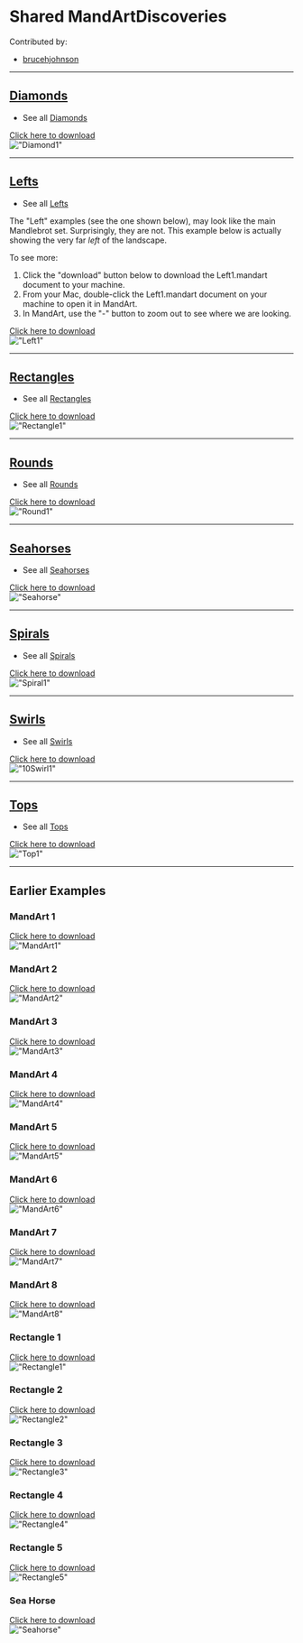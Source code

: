# Shared MandArtDiscoveries

Contributed by:

- [brucehjohnson](https://github.com/brucehjohnson)

-----

## [Diamonds](Diamonds/_index.md)

- See all [Diamonds](Diamonds/_index.md)

<a href="Diamonds/Diamond1.mandart" download="Diamond1.mandart">Click here to download</a><br>
!["Diamond1"](Diamonds/Diamond1.png)

-----

## [Lefts](Lefts/_index.md)

- See all [Lefts](Lefts/_index.md)

The "Left" examples (see the one shown below), may look like the main Mandlebrot set.
Surprisingly, they are not. This example below is actually showing the very far _left_ of the landscape. 

To see more:

1. Click the "download" button below to download the Left1.mandart document to your machine. 
2. From your Mac, double-click the Left1.mandart document on your machine to open it in MandArt.
3. In MandArt, use the "-" button to zoom out to see where we are looking. 

<a href="Lefts/Left1.mandart" download="Diamond1.mandart">Click here to download</a><br>
!["Left1"](Lefts/Left1.png)

-----

## [Rectangles](Rectangles/_index.md)

- See all [Rectangles](Rectangles/_index.md)

<a href="Rectangles/Rectangle2.mandart" download="Diamond1.mandart">Click here to download</a><br>
!["Rectangle1"](Rectangles/Rectangle2.png)

-----

## [Rounds](Rounds/_index.md)

- See all [Rounds](Rounds/_index.md)

<a href="Rounds/Round1.mandart" download="Diamond1.mandart">Click here to download</a><br>
!["Round1"](Rounds/Round1.png)

-----

## [Seahorses](Seahorses/_index.md)

- See all [Seahorses](Seahorses/_index.md)

<a href="Seahorses/Seahorse.mandart" download="Diamond1.mandart">Click here to download</a><br>
!["Seahorse"](Seahorses/Seahorse.png)

-----

## [Spirals](Spirals/_index.md)

- See all [Spirals](Spirals/_index.md)

<a href="Spirals/Spiral1.mandart" download="Diamond1.mandart">Click here to download</a><br>
!["Spiral1"](Spirals/Spiral1.png)

-----

## [Swirls](Swirls/_index.md)

- See all [Swirls](Swirls/_index.md)

<a href="Swirls/10Swirl1.mandart" download="Diamond1.mandart">Click here to download</a><br>
!["10Swirl1"](Swirls/10Swirl1.png)

-----

## [Tops](Tops/_index.md)

- See all [Tops](Tops/_index.md)

<a href="Tops/Top1.mandart" download="Diamond1.mandart">Click here to download</a><br>
!["Top1"](Tops/Top1.png)


-----

## Earlier Examples

### MandArt 1

<a href="MandArt1.mandart" download="Diamond1.mandart">Click here to download</a><br>
!["MandArt1"](MandArt1.png)

### MandArt 2

<a href="MandArt2.mandart" download="Diamond1.mandart">Click here to download</a><br>
!["MandArt2"](MandArt2.png)

### MandArt 3

<a href="MandArt3.mandart" download="Diamond1.mandart">Click here to download</a><br>
!["MandArt3"](MandArt3.png)

### MandArt 4

<a href="MandArt4.mandart" download="Diamond1.mandart">Click here to download</a><br>
!["MandArt4"](MandArt4.png)

### MandArt 5

<a href="MandArt5.mandart" download="Diamond1.mandart">Click here to download</a><br>
!["MandArt5"](MandArt5.png)

### MandArt 6

<a href="MandArt6.mandart" download="Diamond1.mandart">Click here to download</a><br>
!["MandArt6"](MandArt6.png)

### MandArt 7

<a href="MandArt7.mandart" download="Diamond1.mandart">Click here to download</a><br>
!["MandArt7"](MandArt7.png)

### MandArt 8

<a href="MandArt8.mandart" download="Diamond1.mandart">Click here to download</a><br>
!["MandArt8"](MandArt8.png)

### Rectangle 1

<a href="Rectangle1.mandart" download="Diamond1.mandart">Click here to download</a><br>
!["Rectangle1"](Rectangle1.png)

### Rectangle 2

<a href="Rectangle2.mandart" download="Diamond1.mandart">Click here to download</a><br>
!["Rectangle2"](Rectangle2.png)

### Rectangle 3

<a href="Rectangle3.mandart" download="Diamond1.mandart">Click here to download</a><br>
!["Rectangle3"](Rectangle3.png)

### Rectangle 4

<a href="Rectangle4.mandart" download="Diamond1.mandart">Click here to download</a><br>
!["Rectangle4"](Rectangle4.png)

### Rectangle 5

<a href="Rectangle5.mandart" download="Diamond1.mandart">Click here to download</a><br>
!["Rectangle5"](Rectangle5.png)

### Sea Horse

<a href="Seahorse.mandart" download="Diamond1.mandart">Click here to download</a><br>
!["Seahorse"](Seahorse.png)

